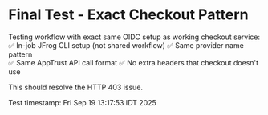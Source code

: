 # Final Test - Exact Checkout Pattern

Testing workflow with exact same OIDC setup as working checkout service:
✅ In-job JFrog CLI setup (not shared workflow)
✅ Same provider name pattern  
✅ Same AppTrust API call format
✅ No extra headers that checkout doesn't use

This should resolve the HTTP 403 issue.

Test timestamp: Fri Sep 19 13:17:53 IDT 2025
